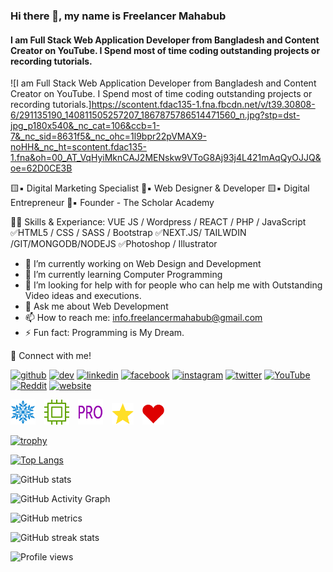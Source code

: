 ### Hi there 👋, my name is Freelancer Mahabub
#### I am Full Stack Web Application Developer from  Bangladesh and Content Creator on YouTube. I Spend most of time coding outstanding projects or recording tutorials.
![I am Full Stack Web Application Developer from  Bangladesh and Content Creator on YouTube. I Spend most of time coding outstanding projects or recording tutorials.]https://scontent.fdac135-1.fna.fbcdn.net/v/t39.30808-6/291135190_140811505257207_1867875786514471560_n.jpg?stp=dst-jpg_p180x540&_nc_cat=106&ccb=1-7&_nc_sid=8631f5&_nc_ohc=1l9bpr22pVMAX9-noHH&_nc_ht=scontent.fdac135-1.fna&oh=00_AT_VqHyiMknCAJ2MENskw9VToG8Aj93j4L421mAqQyOJJQ&oe=62D0CE3B

🟨▪ Digital Marketing Specialist
🔳▪ Web Designer & Developer
🟨▪ Digital Entrepreneur
🔳▪ Founder - The Scholar Academy

👨‍💻 Skills & Experiance:
VUE JS / Wordpress / REACT / PHP / JavaScript
 ✅HTML5 / CSS / SASS / Bootstrap
 ✅NEXT.JS/ TAILWDIN /GIT/MONGODB/NODEJS   ✅Photoshop / Illustrator


- 🔭 I’m currently working on Web Design and Development 
- 🌱 I’m currently learning Computer Programming  
- 🤔 I’m looking for help with for people who can help me with Outstanding Video ideas and executions. 
- 💬 Ask me about Web Development 
- 📫 How to reach me:  info.freelancermahabub@gmail.com 
- ⚡ Fun fact: Programming is My Dream. 


🚀 Connect with me!

[<img src='https://cdn.jsdelivr.net/npm/simple-icons@3.0.1/icons/github.svg' alt='github' height='40'>](https://github.com/freelancermahabubs)  [<img src='https://cdn.jsdelivr.net/npm/simple-icons@3.0.1/icons/dev-dot-to.svg' alt='dev' height='40'>](https://dev.to/freelancermahabub)  [<img src='https://cdn.jsdelivr.net/npm/simple-icons@3.0.1/icons/linkedin.svg' alt='linkedin' height='40'>](https://www.linkedin.com/in/freelancermahabubs/)  [<img src='https://cdn.jsdelivr.net/npm/simple-icons@3.0.1/icons/facebook.svg' alt='facebook' height='40'>](https://www.facebook.com/freelancermahabubs)  [<img src='https://cdn.jsdelivr.net/npm/simple-icons@3.0.1/icons/instagram.svg' alt='instagram' height='40'>](https://www.instagram.com/freelancermahabubs/)  [<img src='https://cdn.jsdelivr.net/npm/simple-icons@3.0.1/icons/twitter.svg' alt='twitter' height='40'>](https://twitter.com/mahabubfans)  [<img src='https://cdn.jsdelivr.net/npm/simple-icons@3.0.1/icons/youtube.svg' alt='YouTube' height='40'>](https://www.youtube.com/channel/freelancermahabub)  [<img src='https://cdn.jsdelivr.net/npm/simple-icons@3.0.1/icons/reddit.svg' alt='Reddit' height='40'>](https://www.reddit.com/user/freelancermahabubs)  [<img src='https://cdn.jsdelivr.net/npm/simple-icons@3.0.1/icons/icloud.svg' alt='website' height='40'>](https://linktr.ee/freelancermahabubs)  

<a href='https://archiveprogram.github.com/'><img src='https://raw.githubusercontent.com/acervenky/animated-github-badges/master/assets/acbadge.gif' width='40' height='40'></a> <a href='https://docs.github.com/en/developers'><img src='https://raw.githubusercontent.com/acervenky/animated-github-badges/master/assets/devbadge.gif' width='40' height='40'></a> <a href='https://github.com/pricing'><img src='https://raw.githubusercontent.com/acervenky/animated-github-badges/master/assets/pro.gif' width='40' height='40'></a> <a href='https://stars.github.com/'><img src='https://raw.githubusercontent.com/acervenky/animated-github-badges/master/assets/starbadge.gif' width='35' height='35'></a> <a href='https://docs.github.com/en/github/supporting-the-open-source-community-with-github-sponsors'><img src='https://raw.githubusercontent.com/acervenky/animated-github-badges/master/assets/sponsorbadge.gif' width='35' height='35'></a> 

[![trophy](https://github-profile-trophy.vercel.app/?username=freelancermahabubs)](https://github.com/ryo-ma/github-profile-trophy)

[![Top Langs](https://github-readme-stats.vercel.app/api/top-langs/?username=freelancermahabubs)](https://github.com/anuraghazra/github-readme-stats)

![GitHub stats](https://github-readme-stats.vercel.app/api?username=freelancermahabubs&show_icons=true&count_private=true)  

![GitHub Activity Graph](https://activity-graph.herokuapp.com/graph?username=freelancermahabubs)  

![GitHub metrics](https://metrics.lecoq.io/freelancermahabubs)  

![GitHub streak stats](https://github-readme-streak-stats.herokuapp.com/?user=freelancermahabubs)  

![Profile views](https://gpvc.arturio.dev/freelancermahabubs)  
